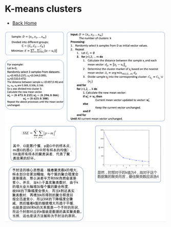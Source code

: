 # K-means clusters
* [Back Home](../README.md)


![](../image/k-mean-vector.png)
![](../image/k-mean-vector2.png)
